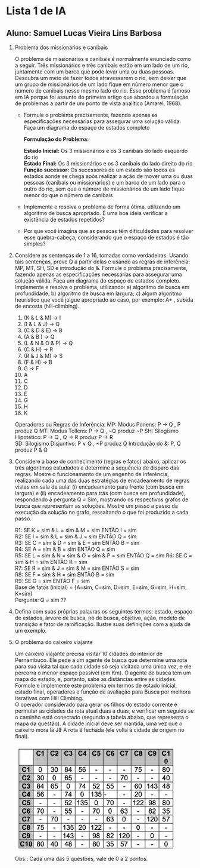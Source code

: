 # Lista 1 de IA

## Aluno: Samuel Lucas Vieira Lins Barbosa

1. Problema dos missionários e canibais

   O problema de missionários e canibais é normalmente enunciado como a seguir.  Três missionários e três canibais estão em um lado de um rio, juntamente com  um barco que pode levar uma ou duas pessoas. Descubra um meio de fazer  todos atravessarem o rio, sem deixar que um grupo de missionários de um lado  fique em número menor que o número de canibais nesse mesmo lado do rio.  Esse problema é famoso em IA porque foi assunto do primeiro artigo que  abordou a formulação de problemas a partir de um ponto de vista analítico  (Amarel, 1968). 

    * Formule o problema precisamente, fazendo apenas as especificações  necessárias para assegurar uma solução válida. Faça um diagrama do espaço  de estados completo  
    
      **Formulação do Problema:**  
         
      **Estado Inicial:** Os 3 missionários e os 3 canibais do lado esquerdo do rio  
      **Estado Final:** Os 3 missionários e os 3 canibais do lado direito do rio  
      **Função sucessor:** Os sucessores de um estado são todos os estados aonde se chega após realizar a ação de mover uma ou duas pessoas (canibais ou missionários) e um barco de um lado para o outro do rio, sem que o número de missionários de um lado fique menor do que o número de canibais

    * Implemente e resolva o problema de forma ótima, utilizando um algoritmo de  busca apropriado. É uma boa ideia verificar a existência de estados repetidos? 

    * Por que você imagina que as pessoas têm dificuldades para resolver esse  quebra-cabeça, considerando que o espaço de estados é tão simples? 

2. Considere as sentenças de 1 a 16, tomadas como verdadeiras. Usando tais  sentenças, prove Q a partir delas e usando as regras de inferência: MP, MT, SH,  SD e introdução do &. Formule o problema precisamente, fazendo apenas as especificações necessárias para assegurar uma solução válida. Faça um  diagrama do espaço de estados completo. Implemente e resolva o problema,  utilizando: a) algoritmo de busca em profundidade; b) algoritmo de busca em  largura; c) algum algoritmo heurístico que você julgue apropriado ao caso, por  exemplo: A* , subida de encosta (hill-climbing).

    1. (K & L & M) → I  
    2. (I & L & J) → Q  
    3. (C & D & E) → B  
    4. (A & B ) → Q  
    5. (L & N & O & P) → Q  
    6. (C & H) → R  
    7. (R & J & M) → S  
    8. (F & H) → B  
    9. G → F  
    10. A  
    11. C  
    12. D  
    13. E  
    14. G  
    15. H  
    16. K  
    
   Operadores ou Regras de Inferência: 
MP: Modus Ponens: P → Q , P produz Q 
MT: Modus Tollens: P → Q , ~Q produz ~P 
SH: Silogismo Hipotético: P → Q , Q → R produz P → R  
SD: Silogismo Disjuntivo: P ∨ Q , ~P produz Q 
Introdução do &: P, Q produz P & Q

3. Considere a base de conhecimento (regras e fatos) abaixo, aplicar os três algoritmos estudados e determine a sequência de disparo das regras. Mostre o  funcionamento de um engenho de inferência, realizando cada uma das duas  estratégias de encadeamento de regras vistas em sala de aula: (i) encadeamento  para frente (com busca em largura) e (ii) encadeamento para trás (com busca  em profundidade), respondendo à pergunta Q = Sim, mostrando os respectivos  grafos de busca que representam as soluções. Mostre um passo a passo da  execução da solução no grafo, ressaltando o que foi produzido a cada passo.  

   R1: SE K = sim & L = sim & M = sim ENTÃO I = sim  
R2: SE I = sim & L = sim & J = sim ENTÃO Q = sim  
R3: SE C = sim & D = sim & E = sim ENTÃO B = sim  
R4: SE A = sim & B = sim ENTÃO Q = sim  
R5: SE L = sim & N = sim & O = sim & P = sim ENTÃO Q = sim  R6: SE C = sim & H = sim ENTÃO R = sim  
R7: SE R = sim & J = sim & M = sim ENTÃO S = sim  
R8: SE F = sim & H = sim ENTÃO B = sim  
R9: SE G = sim ENTÃO F = sim  
Base de fatos (inicial) = {A=sim, C=sim, D=sim, E=sim, G=sim, H=sim,  K=sim}  
Pergunta: Q = sim ??  

4. Defina com suas próprias palavras os seguintes termos: estado, espaço de  estados, árvore de busca, nó de busca, objetivo, ação, modelo de transição e  fator de ramificação. Ilustre suas definições com a ajuda de um exemplo. 


5. O problema do caixeiro viajante  

   Um caixeiro viajante precisa visitar 10 cidades do interior de Pernambuco. Ele  pede a um agente de busca que determine uma rota para sua visita tal que cada  cidade só seja visitada uma única vez, e ele percorra o menor espaço possível (em Km). O agente de busca tem um mapa do estado, e, portanto, sabe as  distâncias entre as cidades.  
Formule e implemente este problema em termos de estado inicial, estado final,  operadores e função de avaliação para Busca por melhora iterativas com Hill Climbing.  
O operador considerado para gerar os filhos do estado corrente é permutar as  cidades da rota atual duas a duas, e verificar em seguida se o caminho está conectado (segundo a tabela abaixo, que representa o mapa da questão). A  cidade inicial deve ser mantida, uma vez que o caixeiro mora lá Jϑ A rota é fechada (ele volta à cidade de origem no final). 

   ![table](https://github.com/samurollie/Listas-de-IA/blob/main/Lista%201/img/unnamed.png)

   Obs.: Cada uma das 5 questões, vale de 0 a 2 pontos.
